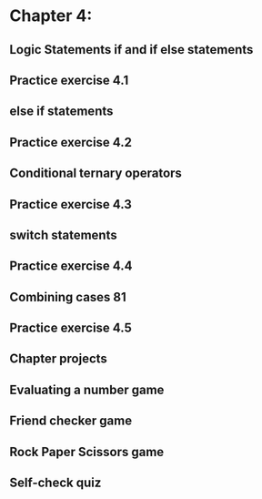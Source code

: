 # Chapter 4: 
## Logic Statements if and if else statements
## Practice exercise 4.1
## else if statements
## Practice exercise 4.2
## Conditional ternary operators
## Practice exercise 4.3
## switch statements
## Practice exercise 4.4
## Combining cases 81 
## Practice exercise 4.5
## Chapter projects 
## Evaluating a number game 
## Friend checker game
## Rock Paper Scissors game 
## Self-check quiz